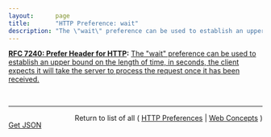 ```yaml
---
layout:      page
title:       "HTTP Preference: wait"
description: "The \"wait\" preference can be used to establish an upper bound on the length of time, in seconds, the client expects it will take the server to process the request once it has been received."
---
```


**[RFC 7240: Prefer Header for HTTP](/specs/IETF/RFC/7240 "This specification defines an HTTP header field that can be used by a client to request that certain behaviors be employed by a server while processing a request."):** [The "wait" preference can be used to establish an upper bound on the length of time, in seconds, the client expects it will take the server to process the request once it has been received.](http://tools.ietf.org/html/rfc7240#section-4.3 "Read documentation for HTTP Preference &#34;wait&#34;")

<br/>
<hr/>

<p style="float : left"><a href="wait.json" title="Get JSON representing this particular Web Concept">Get JSON</a></p>
<p style="text-align: right">Return to list of all ( <a href="../http-preferences">HTTP Preferences</a> | <a href="../">Web Concepts</a> )</p>
